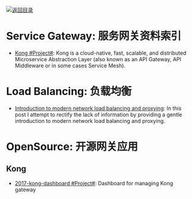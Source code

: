 [![返回目录](https://parg.co/UGo)](https://parg.co/b4z) 


# Service Gateway: 服务网关资料索引

* [Kong #Project#](https://github.com/Kong/kong): Kong is a cloud-native, fast, scalable, and distributed Microservice Abstraction Layer (also known as an API Gateway, API Middleware or in some cases Service Mesh).

# Load Balancing: 负载均衡

* [Introduction to modern network load balancing and proxying](http://t.cn/RQAfr5x): In this post I attempt to rectify the lack of information by providing a gentle introduction to modern network load balancing and proxying.

# OpenSource: 开源网关应用

## Kong

* [2017-kong-dashboard #Project#](https://github.com/PGBI/kong-dashboard): Dashboard for managing Kong gateway
